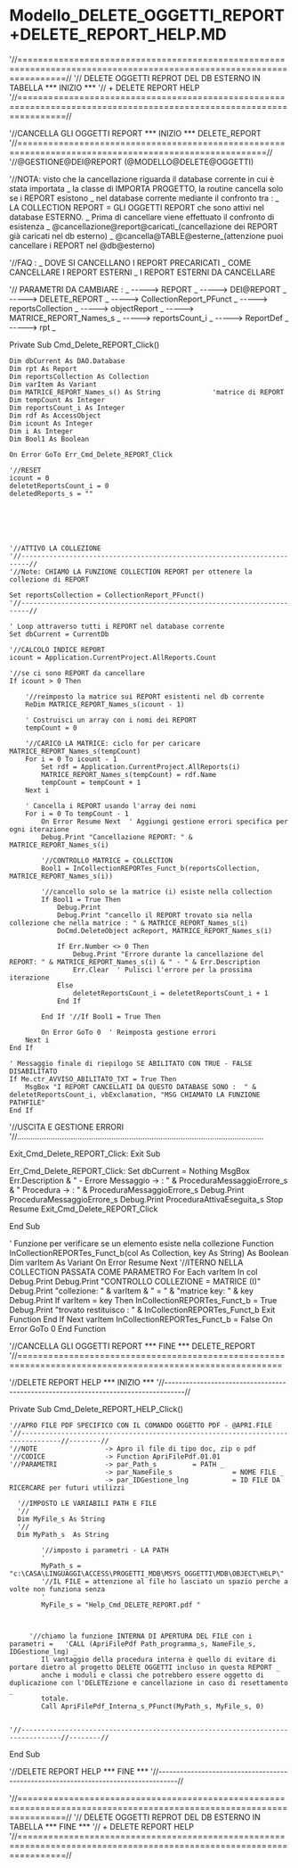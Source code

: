 # Modello_DELETE_OGGETTI_REPORT+DELETE_REPORT_HELP.MD

'//=====================================================================================================================//
'//                     DELETE OGGETTI REPROT DEL DB ESTERNO IN TABELLA *** INIZIO ***
'//                     + DELETE REPORT HELP
'//=====================================================================================================================//



'//CANCELLA GLI OGGETTI REPORT *** INIZIO *** DELETE_REPORT
'//======================================================================================================//
'//@GESTIONE@DEI@REPORT    (@MODELLO@DELETE@OGGETTI)

'//NOTA: visto che la cancellazione riguarda il database corrente in cui è stata importata _
        la classe di IMPORTA PROGETTO, la routine cancella solo se i REPORT esistono _
        nel database corrente mediante il confronto tra : _
        LA COLLECTION REPORT = GLI OGGETTI REPORT che sono attivi nel database ESTERNO. _
        Prima di cancellare viene effettuato il confronto di esistenza _
        @cancellazione@report@caricati_(cancellazione dei REPORT già caricati nel db esterno) _
        @cancella@TABLE@esterne_(attenzione puoi cancellare i REPORT nel @db@esterno)

'//FAQ : _
        DOVE SI CANCELLANO I REPORT PRECARICATI _
        COME CANCELLARE I REPORT ESTERNI _
        I REPORT ESTERNI DA CANCELLARE

'// PARAMETRI DA CAMBIARE : _
    -----> REPORT _
    -----> DEI@REPORT _
    -----> DELETE_REPORT _
    -----> CollectionReport_PFunct _
    -----> reportsCollection _
    -----> objectReport _
    -----> MATRICE_REPORT_Names_s _
    -----> reportsCount_i _
    -----> ReportDef _
    -----> rpt _

Private Sub Cmd_Delete_REPORT_Click()

    Dim dbCurrent As DAO.Database
    Dim rpt As Report
    Dim reportsCollection As Collection
    Dim varItem As Variant
    Dim MATRICE_REPORT_Names_s() As String             'matrice di REPORT
    Dim tempCount As Integer
    Dim reportsCount_i As Integer
    Dim rdf As AccessObject
    Dim icount As Integer
    Dim i As Integer
    Dim Bool1 As Boolean
    
    On Error GoTo Err_Cmd_Delete_REPORT_Click

    '//RESET
    icount = 0
    deletetReportsCount_i = 0
    deletedReports_s = ""
    
    
    
    
    

    '//ATTIVO LA COLLEZIONE
    '//------------------------------------------------------------------------//
    '//Note: CHIAMO LA FUNZIONE COLLECTION REPORT per ottenere la collezione di REPORT

    Set reportsCollection = CollectionReport_PFunct()
    '//------------------------------------------------------------------------//

    ' Loop attraverso tutti i REPORT nel database corrente
    Set dbCurrent = CurrentDb

    '//CALCOLO INDICE REPORT
    icount = Application.CurrentProject.AllReports.Count

    '//se ci sono REPORT da cancellare
    If icount > 0 Then

        '//reimposto la matrice sui REPORT esistenti nel db corrente
        ReDim MATRICE_REPORT_Names_s(icount - 1)

        ' Costruisci un array con i nomi dei REPORT
        tempCount = 0

        '//CARICO LA MATRICE: ciclo for per caricare MATRICE_REPORT_Names_s(tempCount)
        For i = 0 To icount - 1
            Set rdf = Application.CurrentProject.AllReports(i)
            MATRICE_REPORT_Names_s(tempCount) = rdf.Name
            tempCount = tempCount + 1
        Next i

        ' Cancella i REPORT usando l'array dei nomi
        For i = 0 To tempCount - 1
            On Error Resume Next  ' Aggiungi gestione errori specifica per ogni iterazione
            Debug.Print "Cancellazione REPORT: " & MATRICE_REPORT_Names_s(i)

            '//CONTROLLO MATRICE = COLLECTION
            Bool1 = InCollectionREPORTes_Funct_b(reportsCollection, MATRICE_REPORT_Names_s(i))

            '//cancello solo se la matrice (i) esiste nella collection
            If Bool1 = True Then
                Debug.Print
                Debug.Print "cancello il REPORT trovato sia nella collezione che nella matrice : " & MATRICE_REPORT_Names_s(i)
                DoCmd.DeleteObject acReport, MATRICE_REPORT_Names_s(i)

                If Err.Number <> 0 Then
                    Debug.Print "Errore durante la cancellazione del REPORT: " & MATRICE_REPORT_Names_s(i) & " - " & Err.Description
                    Err.Clear  ' Pulisci l'errore per la prossima iterazione
                Else
                    deletetReportsCount_i = deletetReportsCount_i + 1
                End If

            End If '//If Bool1 = True Then

            On Error GoTo 0  ' Reimposta gestione errori
        Next i
    End If

    ' Messaggio finale di riepilogo SE ABILITATO CON TRUE - FALSE DISABILITATO
    If Me.ctr_AVVISO_ABILITATO_TXT = True Then
        MsgBox "I REPORT CANCELLATI DA QUESTO DATABASE SONO :  " & deletetReportsCount_i, vbExclamation, "MSG CHIAMATO LA FUNZIONE PATHFILE"
    End If

'//USCITA E GESTIONE ERRORI
'//..............................................................................................................

Exit_Cmd_Delete_REPORT_Click:
    Exit Sub

Err_Cmd_Delete_REPORT_Click:
    Set dbCurrent = Nothing
    MsgBox Err.Description & " - Errore Messaggio -> : " & ProceduraMessaggioErrore_s & " Procedura -> : " & ProceduraMessaggioErrore_s
    Debug.Print ProceduraMessaggioErrore_s
    Debug.Print ProceduraAttivaEseguita_s
    Stop
    Resume Exit_Cmd_Delete_REPORT_Click

End Sub

' Funzione per verificare se un elemento esiste nella collezione
Function InCollectionREPORTes_Funct_b(col As Collection, key As String) As Boolean
    Dim varItem As Variant
    On Error Resume Next
    '//ITERNO NELLA COLLECTION PASSATA COME PARAMETRO
    For Each varItem In col
        Debug.Print
        Debug.Print "CONTROLLO COLLEZIONE = MATRICE (I)"
        Debug.Print "collezione: " & varItem & " = " & "matrice key: " & key
        Debug.Print
        If varItem = key Then
            InCollectionREPORTes_Funct_b = True
            Debug.Print "trovato restituisco : " & InCollectionREPORTes_Funct_b
            Exit Function
        End If
    Next varItem
    InCollectionREPORTes_Funct_b = False
    On Error GoTo 0
End Function


'//CANCELLA GLI OGGETTI REPORT *** FINE *** DELETE_REPORT
'//=========================================================================================================

'//DELETE REPORT HELP *** INIZIO ***
'//-----------------------------------------------------------------------------------//

Private Sub Cmd_Delete_REPORT_HELP_Click()

    '//APRO FILE PDF SPECIFICO CON IL COMANDO OGGETTO PDF - @APRI.FILE
    '//--------------------------------------------------------------------------------//--------//
    '//NOTE                 -> Apro il file di tipo doc, zip o pdf
    '//CODICE               -> Function ApriFilePdf.01.01
    '//PARAMETRI            -> par_Path_s         = PATH _
                            -> par_NameFile_s               = NOME FILE _
                            -> par_IDGestione_lng           = ID FILE DA RICERCARE per futuri utilizzi
                            
      '//IMPOSTO LE VARIABILI PATH E FILE
      '//
      Dim MyFile_s As String
      '//
      Dim MyPath_s  As String
      
            '//imposto i parametri - LA PATH
            '
            MyPath_s = "c:\CASA\LINGUAGGI\ACCESS\PROGETTI_MDB\MSYS_OGGETTI\MDB\OBJECT\HELP\"
            '//IL FILE = attenzione al file ho lasciato un spazio perche a volte non funziona senza
            '
            MyFile_s = "Help_Cmd_DELETE_REPORT.pdf "
                
                
                       
         '//chiamo la funzione INTERNA DI APERTURA DEL FILE con i parametri =   'CALL (ApriFilePdf Path_programma_s, NameFile_s, IDGestione_lng) _
            Il vantaggio della procedura interna è quello di evitare di portare dietro al progetto DELETE OGGETTI incluso in questa REPORT _
            anche i moduli e classi che potrebbero essere oggetto di duplicazione con l'DELETEzione e cancellazione in caso di resettamento _
            totale.
            Call ApriFilePdf_Interna_s_PFunct(MyPath_s, MyFile_s, 0)
      
            
    '//--------------------------------------------------------------------------------//--------//

End Sub

'//DELETE REPORT HELP *** FINE ***
'//-----------------------------------------------------------------------------------//




'//=====================================================================================================================//
'//                     DELETE OGGETTI REPROT DEL DB ESTERNO IN TABELLA *** FINE ***
'//                     + DELETE REPORT HELP
'//=====================================================================================================================//


